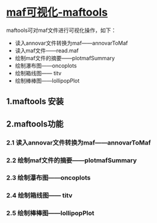# [maf可视化-maftools](http://bioconductor.org/packages/release/bioc/vignettes/maftools/inst/doc/maftools.html)

maftools可对maf文件进行可视化操作，如下：
 - 读入annovar文件转换为maf——annovarToMaf
 - 读入maf文件——read.maf
 - 绘制maf文件的摘要——plotmafSummary
 - 绘制瀑布图——oncoplots
 - 绘制箱线图—— titv
 - 绘制棒棒图——lollipopPlot

## 1.maftools 安装

## 2.maftools功能

### 2.1 读入annovar文件转换为maf——annovarToMaf
### 2.2 绘制maf文件的摘要——plotmafSummary
### 2.3 绘制瀑布图——oncoplots
### 2.4 绘制箱线图—— titv
### 2.5 绘制棒棒图——lollipopPlot

